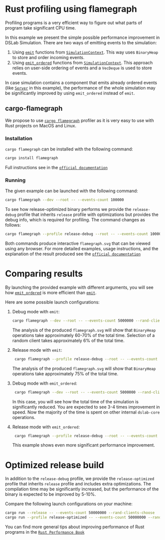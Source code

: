 # Rust profiling using flamegraph 

Profiling programs is a very efficient way to figure out what parts of program take significant CPU time. 

In this example we present the simple possible performance improvement in DSLab Simulation. There are two ways of emitting events to the simulation: 

1. Using [`emit`](dslab_core::SimulationContext::emit) functions from [`SimulationContext`](dslab_core::SimulationContext). This way uses `BinaryHeap` to store and order incoming events.
2. Using [`emit_ordered`](dslab_core::SimulationContext::emit_ordered) functions from [`SimulationContext`](dslab_core::SimulationContext). This approach relies on user-side ordering of events and a `VecDeque` is used to store events.

In case simulation contains a component that emits already ordered events (like [`Server`](components::Server) in this example), the performance of the whole simulation may be significantly improved by using `emit_ordered` instead of `emit`.


## cargo-flamegraph 

We propose to use [`cargo flamegraph`](https://github.com/flamegraph-rs/flamegraph) profiler as it is very easy to use with Rust projects on MacOS and Linux. 

### Installation
`cargo flamegraph` can be installed with the following command: 
```bash
cargo install flamegraph
```

Full instructions see in the [`official documentation`](https://github.com/flamegraph-rs/flamegraph?tab=readme-ov-file#installation)


### Running  

The given example can be launched with the following command:
```bash
cargo flamegraph --dev --root -- --events-count 100000
```

To see how release-optimized binary performs we provide the `release-debug` profile that inherits `release` profile with optimizations but provides the debug info, which is required for profiling. The command changes as follows: 
```bash
cargo flamegraph --profile release-debug --root -- --events-count 100000
```

Both commands produce interactive `flamegraph.svg` that can be viewed using any browser. For more detailed examples, usage instructions, and the explanation of the result produced see the [`official documentation`](https://github.com/flamegraph-rs/flamegraph?tab=readme-ov-file#usage)

# Comparing results 

By launching the provided example with different arguments, you will see how [`emit_ordered`](dslab_core::SimulationContext::emit_ordered) is more efficient than [`emit`](dslab_core::SimulationContext::emit).

Here are some possible launch configurations: 
1. Debug mode with `emit`: 
    ```bash 
    cargo flamegraph --dev --root -- --events-count 5000000 --rand-clients-choose 
    ```

    The analysis of the produced `flamegraph.svg` will show that `BinaryHeap` operations take approximately 60-70% of the total time. Selection of a random client takes approximately 6% of the total time.

2. Release mode with `emit`: 
    ```bash 
     cargo flamegraph --profile release-debug --root -- --events-count 5000000 --rand-clients-choose 
    ```

    The analysis of the produced `flamegraph.svg` will show that `BinaryHeap` operations take approximately 75% of the total time. 

3. Debug mode with `emit_ordered`: 
    ```bash 
     cargo flamegraph --dev --root -- --events-count 5000000 --rand-clients-choose --use-emit-ordered
    ```

    In this case, you will see how the total time of the simulation is significantly reduced. You are expected to see 3-4 times improvement in speed. Now the majority of the time is spent on other internal `dslab-core` operations. 

4. Release mode with `emit_ordered`: 
    ```bash 
     cargo flamegraph --profile release-debug --root -- --events-count 5000000 --rand-clients-choose --use-emit-ordered
    ```

    This example shows even more significant performance improvement.

# Optimized release build 

In addition to the `release-debug` profile, we provide the `release-optimized` profile that inherits `release` profile and includes extra optimizations. The compilation time may be significantly increased, but the performance of the binary is expected to be improved by 5-10%.

Compare the following launch configurations on your machine: 
```bash
cargo run --release -- --events-count 50000000 --rand-clients-choose
cargo run --profile release-optimized -- --events-count 50000000 --rand-clients-choose
```

You can find more general tips about improving performance of Rust programs in the [`Rust Performance Book`](https://nnethercote.github.io/perf-book/) 
